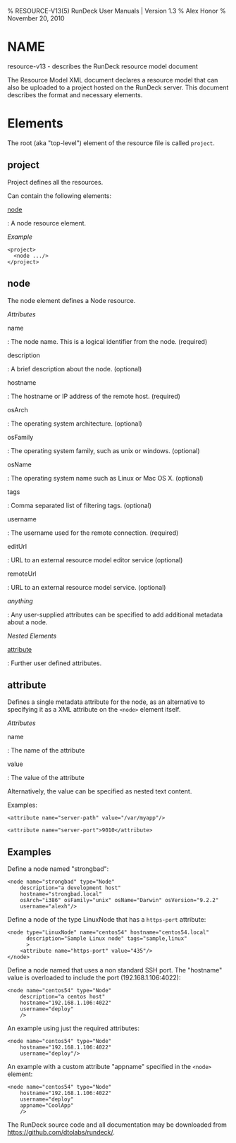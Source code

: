% RESOURCE-V13(5) RunDeck User Manuals | Version 1.3
% Alex Honor
% November 20, 2010

# NAME

resource-v13 - describes the RunDeck resource model document

The Resource Model XML document declares a resource model that can also be
uploaded to a project hosted on the RunDeck server. This document describes the
format and necessary elements.

# Elements

The root (aka "top-level") element of the resource file is called `project`.

## project

Project defines all the resources.

Can contain the following elements:

[node](#node)

:   A node resource element.

*Example*

    <project>
      <node .../>
    </project>

## node

The node element defines a Node resource.

*Attributes*

name

:   The node name. This is a logical identifier from the node. (required)

description

:   A brief description about the node. (optional)

hostname

:   The hostname or IP address of the remote host. (required)

osArch

:   The operating system architecture.  (optional)

osFamily

:   The operating system family, such as unix or windows.  (optional)

osName

:   The operating system name such as Linux or Mac OS X.  (optional)

tags

:   Comma separated list of filtering tags.  (optional)

username

:   The username used for the remote connection. (required)

editUrl

:   URL to an external resource model editor service  (optional)

remoteUrl

:   URL to an external resource model service.  (optional)

*anything*

:   Any user-supplied attributes can be specified to add additional metadata about a node.

*Nested Elements*

[attribute](#attribute)

:   Further user defined attributes.

## attribute

Defines a single metadata attribute for the node, as an alternative to specifying it as a XML attribute on the `<node>` element itself.

*Attributes*

name

:   The name of the attribute

value

:   The value of the attribute

Alternatively, the value can be specified as nested text content.

Examples:

    <attribute name="server-path" value="/var/myapp"/>

    <attribute name="server-port">9010</attribute>

## Examples

Define a node named "strongbad":

    <node name="strongbad" type="Node"
        description="a development host"
        hostname="strongbad.local"
        osArch="i386" osFamily="unix" osName="Darwin" osVersion="9.2.2"
        username="alexh"/>

Define a node of the type LinuxNode that has a `https-port` attribute:

    <node type="LinuxNode" name="centos54" hostname="centos54.local"
          description="Sample Linux node" tags="sample,linux"
          >
        <attribute name="https-port" value="435"/>
    </node>

Define a node named that uses a non standard SSH port. The "hostname"
value is overloaded to include the port (192.168.1.106:4022):

    <node name="centos54" type="Node"
        description="a centos host"
        hostname="192.168.1.106:4022"
        username="deploy"
        />

An example using just the required attributes:

    <node name="centos54" type="Node"
        hostname="192.168.1.106:4022"
        username="deploy"/>

An example with a custom attribute "appname" specified in the `<node>` element:

    <node name="centos54" type="Node"
        hostname="192.168.1.106:4022"
        username="deploy"
        appname="CoolApp"
        />


The RunDeck source code and all documentation may be downloaded from
<https://github.com/dtolabs/rundeck/>.
